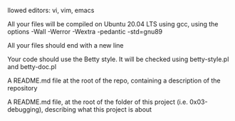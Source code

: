 
llowed editors: vi, vim, emacs

All your files will be compiled on Ubuntu 20.04 LTS using gcc, using the options -Wall -Werror -Wextra -pedantic -std=gnu89

All your files should end with a new line

Your code should use the Betty style. It will be checked using betty-style.pl and betty-doc.pl

A README.md file at the root of the repo, containing a description of the repository

A README.md file, at the root of the folder of this project (i.e. 0x03-debugging), describing what this project is about
